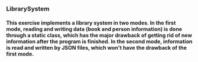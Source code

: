 ### LibrarySystem
#### This exercise implements a library system in two modes. In the first mode, reading and writing data (book and person information) is done through a static class, which has the major drawback of getting rid of new information after the program is finished. In the second mode, information is read and written by JSON files, which won't have the drawback of the first mode.
